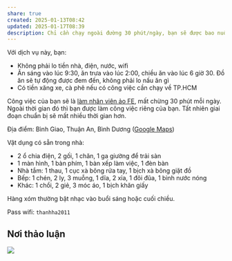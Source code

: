 ```yaml
---
share: true
created: 2025-01-13T08:42
updated: 2025-01-17T08:39
description: Chỉ cần chạy ngoài đường 30 phút/ngày, bạn sẽ được bao nuôi nhà cửa, thức ăn miễn phí. Thời gian còn lại là của bạn
---
```

Với dịch vụ này, bạn:
- Không phải lo tiền nhà, điện, nước, wifi
- Ăn sáng vào lúc 9:30, ăn trưa vào lúc 2:00, chiều ăn vào lúc 6 giờ 30. Đồ ăn sẽ tự động được đem đến, không phải lo nấu ăn gì
- Có tiền xăng xe, cà phê nếu có công việc cần chạy về TP.HCM

Công việc của bạn sẽ là [làm nhân viên ảo FE](../../%F0%9F%93%90%20D%E1%BB%B1%20%C3%A1n/Ch%E1%BA%A1y%20ch%E1%BB%89%20ti%C3%AAu/L%C3%A0m%20nh%C3%A2n%20vi%C3%AAn%20%E1%BA%A3o/FE.md), mất chừng 30 phút mỗi ngày. Ngoài thời gian đó thì bạn được làm công việc riêng của bạn. Tất nhiên giai đoạn chuẩn bị sẽ mất nhiều thời gian hơn.

Địa điểm: Bình Giao, Thuận An, Bình Dương ([Google Maps](https://goo.gl/maps/NenEHLHRqXCk9hmk6))

Vật dụng có sẵn trong nhà:
- 2 ổ chia điện, 2 gối, 1 chăn, 1 ga giường để trải sàn
- 1 màn hình, 1 bàn phím, 1 bàn xếp làm việc, 1 đèn bàn
- Nhà tắm: 1 thau, 1 cục xà bông rửa tay, 1 bịch xà bông giặt đồ
- Bếp: 1 chén, 2 ly, 3 muỗng, 1 dĩa, 2 xỉa, 1 đôi đũa, 1 bình nước nóng
- Khác: 1 chổi, 2 giẻ, 3 móc áo, 1 bịch khăn giấy

Hàng xóm thường bật nhạc vào buổi sáng hoặc cuối chiều. 

Pass wifi: `thanhha2011`

## Nơi thảo luận
![](https://i.imgur.com/b4puyRN.png)